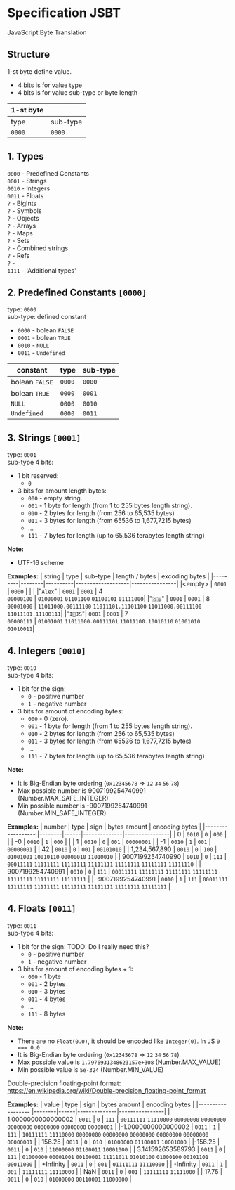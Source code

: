 # Specification JSBT
JavaScript Byte Translation

## Structure
1-st byte define value.
- 4 bits is for value type
- 4 bits is for value sub-type or byte length

|   1-st byte       ||
|---------|----------|
| type    | sub-type |
| `0000`  | `0000`   |

## 1. Types

`0000` - Predefined Constants \
`0001` - Strings \
`0010` - Integers \
`0011` - Floats \
`?` - BigInts \
`?` - Symbols \
`?` - Objects \
`?` - Arrays \
`?` - Maps \
`?` - Sets \
`?` - Combined strings \
`?` - Refs \
`?` -  \
`1111` - 'Additional types'

## 2. Predefined Constants `[0000]`
type: `0000` <br>
sub-type: defined constant
 - `0000` - bolean `FALSE`
 - `0001` - bolean `TRUE`
 - `0010` - `NULL`
 - `0011` - `Undefined`

| constant         | type   | sub-type |
|------------------|--------|----------|
| bolean `FALSE`   | `0000` | `0000`   |
| bolean `TRUE`    | `0000` | `0001`   |
| `NULL`           | `0000` | `0010`   |
| `Undefined`      | `0000` | `0011`   |

## 3. Strings `[0001]`
type: `0001` <br>
sub-type 4 bits:
+ 1 bit reserved:
    - `0`
+ 3 bits for amount length bytes:
    - `000` - empty string.
    - `001` - 1 byte for length (from 1 to 255 bytes length string).
    - `010` - 2 bytes for length (from 256 to 65,535 bytes)
    - `011` - 3 bytes for length (from 65536 to 1,677,7215 bytes)
    - ...
    - `111` - 7 bytes for length (up to 65,536 terabytes length string)

__Note:__
- UTF-16 scheme

__Examples:__
| string  | type   | sub-type | length / bytes    | excoding bytes |
|---------|--------|----------|-------------------|----------------|
|\<empty> | `0001` | `0000`   |                   |                |
|"`Alex`" | `0001` | `0001`   | 4 <br> `00000100` | `01000001` `01101100` `01100101` `01111000`|
|"`🇬🇧`"   | `0001` | `0001`   | 8 <br> `00001000` | `11011000.00111100` `11011101.11101100` `11011000.00111100` `11011101.11100111`|
|"`I💖JS`"| `0001` | `0001`   | 7 <br> `00000111` | `01001001` `11011000.00111101` `11011100.10010110` `01001010` `01010011`|

## 4. Integers `[0010]`
type: `0010` <br>
sub-type 4 bits:
+ 1 bit for the sign:
    - `0` - positive number
    - `1` - negative number
+ 3 bits for amount of encoding bytes:
    - `000` - 0 (zero).
    - `001` - 1 byte for length (from 1 to 255 bytes length string).
    - `010` - 2 bytes for length (from 256 to 65,535 bytes)
    - `011` - 3 bytes for length (from 65536 to 1,677,7215 bytes)
    - ...
    - `111` - 7 bytes for length (up to 65,536 terabytes length string)

__Note:__
- It is Big-Endian byte ordering (`0x12345678` => `12` `34` `56` `78`)
- Max possible number is 9007199254740991 (Number.MAX_SAFE_INTEGER)
- Min possible number is -9007199254740991 (Number.MIN_SAFE_INTEGER)

__Examples:__
| number            | type   | sign | bytes amount | encoding bytes |
|------------------ |--------|------|--------------|----------------|
| 0                 | `0010` | `0`  | `000`        |                |
| -0                | `0010` | `1`  | `000`        |                |
| 1                 | `0010` | `0`  | `001`        | `00000001`     |
| -1                | `0010` | `1`  | `001`        | `00000001`     |
| 42                | `0010` | `0`  | `001`        | `00101010`     |
| 1,234,567,890     | `0010` | `0`  | `100`        | `01001001` `10010110` `00000010` `11010010` |
| 9007199254740990  | `0010` | `0`  | `111`        | `00011111` `11111111` `11111111` `11111111` `11111111` `11111111` `11111110` |
| 9007199254740991  | `0010` | `0`  | `111`        | `00011111` `11111111` `11111111` `11111111` `11111111` `11111111` `11111111` |
| -9007199254740991 | `0010` | `1`  | `111`        | `00011111` `11111111` `11111111` `11111111` `11111111` `11111111` `11111111` |

## 4. Floats `[0011]`
type: `0011` <br>
sub-type 4 bits:
+ 1 bit for the sign:
TODO: Do I really need this?
    - `0` - positive number
    - `1` - negative number
+ 3 bits for amount of encoding bytes + 1:
    - `000` - 1 byte
    - `001` - 2 bytes
    - `010` - 3 bytes
    - `011` - 4 bytes
    - ...
    - `111` - 8 bytes

__Note:__
- There are no `Float(0.0)`, it should be encoded like `Integer(0)`. In JS `0 === 0.0`
- It is Big-Endian byte ordering (`0x12345678` => `12` `34` `56` `78`)
- Max possible value is `1.7976931348623157e+308` (Number.MAX_VALUE)
- Min possible value is `5e-324` (Number.MIN_VALUE)

Double-precision floating-point format: https://en.wikipedia.org/wiki/Double-precision_floating-point_format

__Examples:__
| value              | type   | sign | bytes amount | encoding bytes |
|------------------  |--------|------|--------------|----------------|
| 1.0000000000000002 | `0011` | `0`  | `111`        | `00111111` `11110000` `00000000` `00000000` `00000000` `00000000` `00000000` `00000001` |
|-1.0000000000000002 | `0011` | `1`  | `111`        | `10111111` `11110000` `00000000` `00000000` `00000000` `00000000` `00000000` `00000001` |
| 156.25             | `0011` | `0`  | `010`        | `01000000` `01100011` `10001000` |
|-156.25             | `0011` | `0`  | `010`        | `11000000` `01100011` `10001000` |
| 3.141592653589793  | `0011` | `0`  | `111`        | `01000000` `00001001` `00100001` `11111011` `01010100` `01000100` `00101101` `00011000` |
| +Infinity          | `0011` | `0`  | `001`        | `01111111` `11110000` |
| -Infinity          | `0011` | `1`  | `001`        | `11111111` `11110000` |
| NaN                | `0011` | `0`  | `001`        | `11111111` `11111000` |
| 17.75              | `0011` | `0`  | `010`        | `01000000` `00110001` `11000000` |
